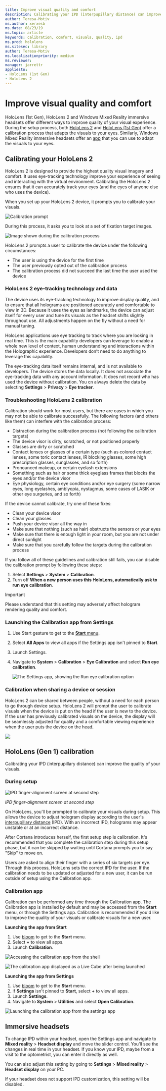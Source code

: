```yaml
---
title: Improve visual quality and comfort
description: Calibrating your IPD (interpupillary distance) can improve the quality of your visuals. Both HoloLens and Windows Mixed Reality immersive headsets offer ways to customize IPD.
author: Teresa-Motiv
ms.author: xerxesb
ms.date: 08/23/19
ms.topic: article
keywords: calibration, comfort, visuals, quality, ipd
ms.prod: hololens
ms.sitesec: library
author: Teresa-Motiv
ms.localizationpriority: medium
ms.reviewer: 
manager: jarrettr
appliesto:
- HoloLens (1st Gen)
- HoloLens 2
---
```


# Improve visual quality and comfort

HoloLens (1st Gen), HoloLens 2 and Windows Mixed Reality immersive headsets offer different ways to improve quality of your visual experience. During the setup process, both [HoloLens 2](#calibrating-your-hololens-2) and [HoloLens (1st Gen)](#calibrating-your-hololens-1st-gen) offer a calibration process that adapts the visuals to your eyes. Similarly, Windows Mixed Reality immersive headsets offer an [app]() that you can use to adapt the visuals to your eyes.

## Calibrating your HoloLens 2

HoloLens 2 is designed to provide the highest quality visual imagery and comfort. It uses eye-tracking technology improve your experience of seeing and interacting with the virtual environment. Calibrating the HoloLens 2 ensures that it can accurately track your eyes (and the eyes of anyone else who uses the device). 

When you set up your HoloLens 2 device, it prompts you to calibrate your visuals. 

![Calibration prompt](./images/A-Calibration-2-Adjust-Hololens.png)

During this process, it asks you to look at a set of fixation target images. 

![Image shown during the calibration process](./images/B-Calibration-4-Gem.png)

HoloLens 2 prompts a user to calibrate the device under the following circumstances:

- The user is using the device for the first time
- The user previously opted out of the calibration process
- The calibration process did not succeed the last time the user used the device

### HoloLens 2 eye-tracking technology and data

The device uses its eye-tracking technology to improve display quality, and to ensure that all holograms are positioned accurately and comfortable to view in 3D. Because it uses the eyes as landmarks, the device can adjust itself for every user and tune its visuals as the headset shifts slightly throughout use.  All adjustments happen on the fly without a need for manual tuning. 

HoloLens applications use eye tracking to track where you are looking in real time. This is the main capability developers can leverage to enable a whole new level of context, human understanding and interactions within the Holographic experience. Developers don’t need to do anything to leverage this capability.

The eye-tracking data itself remains internal, and is not available to developers. The device stores the data locally. It does not associate the eye-tracking data with any account information. It does not record who has used the device without calibration. You cn always delete the data by selecting **Settings** > **Privacy** > **Eye tracker**.

### Troubleshooting HoloLens 2 calibration

Calibration should work for most users, but there are cases in which you may not be able to calibrate successfully. The following factors (and others like them) can interfere with the calibration process:

- Distraction during the calibration process (not following the calibration targets)
- The device visor is dirty, scratched, or not positioned properly
- Glasses are dirty or scratched
- Contact lenses or glasses of a certain type (such as colored contact lenses, some toric contact lenses, IR blocking glasses, some high prescription glasses, sunglasses, and so forth)
- Pronounced makeup, or certain eyelash extensions
- Something such as hair or some thick eyeglass frames that blocks the eyes and/or the device visor
- Eye physiology, certain eye conditions and/or eye surgery (some narrow eyes, long eyelashes, amblyopia, nystagmus, some cases of LASIK or other eye surgeries, and so forth)

If the device cannot calibrate, try one of these fixes:

- Clean your device visor
- Clean your glasses
- Push your device visor all the way in
- Make sure that nothing (such as hair) obstructs the sensors or your eyes
- Make sure that there is enough light in your room, but you are not under direct sunlight
- Make sure that you carefully follow the targets during the calibration process

If you follow all of these guidelines and calibration still fails, you can disable the calibration prompt by following these steps:

1. Select **Settings** > **System** > **Calibration**. 
1. Turn off **When a new person uses this HoloLens, automatically ask to run eye calibration**.

> [!IMPORTANT]
> Please understand that this setting may adversely affect hologram rendering quality and comfort.

### Launching the Calibration app from Settings

1. Use Start gesture to get to the [**Start** menu](holographic-home.md).
1. Select **All Apps** to view all apps if the Settings app isn't pinned to **Start**.
1. Launch Settings.
1. Navigate to **System** > **Calibration** > **Eye Calibration** and select **Run eye calibration**.

   ![The Settings app, showing the Run eye calibration option](./images/C-Settings.Calibration.png)

### Calibration when sharing a device or session

HoloLens 2 can be shared between people, without a need for each person to go through device setup. HoloLens 2 will prompt the user to calibrate visuals when the device is put on the head if the user is new to the device. If the user has previously calibrated visuals on the device, the display will be seamlessly adjusted for quality and a comfortable viewing experience when the user puts the device on the head.  

![](./images/D-CheckThisOut-Prompt.png)

## HoloLens (Gen 1) calibration

Calibrating your IPD (interpupillary distance) can improve the quality of your visuals.

### During setup

![IPD finger-alignment screen at second step](./images/ipd-finger-alignment-300px.jpg)

*IPD finger-alignment screen at second step*

On HoloLens, you'll be prompted to calibrate your visuals during setup. This allows the device to adjust hologram display according to the user's [interpupillary distance](https://en.wikipedia.org/wiki/Interpupillary_distance) (IPD). With an incorrect IPD, holograms may appear unstable or at an incorrect distance.

After Cortana introduces herself, the first setup step is calibration. It's recommended that you complete the calibration step during this setup phase, but it can be skipped by waiting until Cortana prompts you to say "Skip" to move on.

Users are asked to align their finger with a series of six targets per eye. Through this process, HoloLens sets the correct IPD for the user. If the calibration needs to be updated or adjusted for a new user, it can be run outside of setup using the Calibration app.

### Calibration app

Calibration can be performed any time through the Calibration app. The Calibration app is installed by default and may be accessed from the **Start** menu, or through the Settings app. Calibration is recommended if you'd like to improve the quality of your visuals or calibrate visuals for a new user.

**Launching the app from Start**

1. Use [bloom](hololens1-basic-usage.md) to get to the **Start** menu.
1. Select **+** to view all apps.
1. Launch **Calibration**.

![Accessing the calibration app from the shell](./images/calibration-shell.png)

![The calibration app displayed as a Live Cube after being launched](./images/calibration-livecube-200px.png)

**Launching the app from Settings**

1. Use [bloom](hololens1-basic-usage.md) to get to the **Start** menu.
1. If **Settings** isn't pinned to **Start**, select **+** to view all apps.
1. Launch **Settings**.
1. Navigate to **System** > **Utilities** and select **Open Calibration**.

![Launching the calibration app from the settings app](./images/calibration-settings-500px.jpg)

## Immersive headsets

To change IPD within your headset, open the Settings app and navigate to **Mixed reality** > **Headset display** and move the slider control. You’ll see the changes in real time in your headset. If you know your IPD, maybe from a visit to the optometrist, you can enter it directly as well.

You can also adjust this setting by going to **Settings** > **Mixed reality** > **Headset display** on your PC.

If your headset does not support IPD customization, this setting will be disabled.

